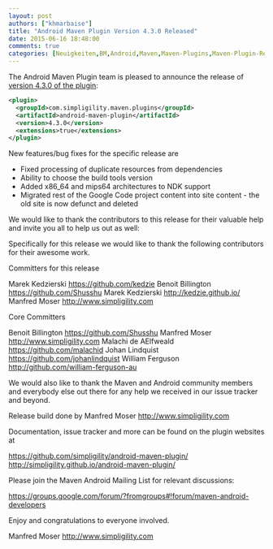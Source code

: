 ```yaml
---
layout: post
authors: ["khmarbaise"]
title: "Android Maven Plugin Version 4.3.0 Released"
date: 2015-06-16 18:48:00
comments: true
categories: [Neuigkeiten,BM,Android,Maven,Maven-Plugins,Maven-Plugin-Releases]
---
```

The Android Maven Plugin team is pleased to announce the release of 
[version 4.3.0 of the plugin](http://simpligility.github.io/android-maven-plugin/):

``` xml
<plugin>
  <groupId>com.simpligility.maven.plugins</groupId>
  <artifactId>android-maven-plugin</artifactId>
  <version>4.3.0</version>
  <extensions>true</extensions>
</plugin>
```

<!-- more -->

New features/bug fixes for the specific release are

- Fixed processing of duplicate resources from dependencies
- Ability to choose the build tools version
- Added x86_64 and mips64 architectures to NDK support
- Migrated rest of the Google Code project content into site content - the old site is now defunct and deleted

We would like to thank the contributors to this release for their valuable help and invite you all to help us out as well:

Specifically for this release we would like to thank the following contributors for their awesome work.

Committers for this release

Marek Kedzierski https://github.com/kedzie
Benoit Billington https://github.com/Shusshu
Marek Kedzierski http://kedzie.github.io/
Manfred Moser http://www.simpligility.com

Core Committers

Benoit Billington https://github.com/Shusshu
Manfred Moser http://www.simpligility.com
Malachi de AElfweald https://github.com/malachid
Johan Lindquist https://github.com/johanlindquist
William Ferguson http://github.com/william-ferguson-au

We would also like to thank the Maven and Android community members and
everybody else out there for any help we received in our issue tracker and
beyond.

Release build done by Manfred Moser http://www.simpligility.com

Documentation, issue tracker and more can be found on the plugin websites at

https://github.com/simpligility/android-maven-plugin/
http://simpligility.github.io/android-maven-plugin/

Please join the Maven Android Mailing List for relevant discussions:

https://groups.google.com/forum/?fromgroups#!forum/maven-android-developers

Enjoy and congratulations to everyone involved. 

Manfred Moser
http://www.simpligility.com

